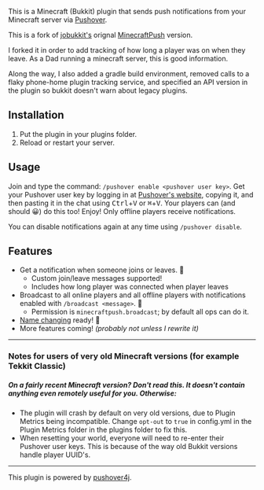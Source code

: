 This is a Minecraft (Bukkit) plugin that sends push notifications from your Minecraft server via [Pushover](http://www.pushover.net/).

This is a fork of [jobukkit's](https://github.com/jobukkit) orignal [MinecraftPush](https://github.com/jobukkit/MinecraftPush) version.

I forked it in order to add tracking of how long a player was on when they leave. As a Dad running a minecraft server,
this is good information.

Along the way, I also added a gradle build environment, removed calls to a flaky phone-home plugin tracking
service, and specified an API version in the plugin so bukkit doesn't warn about legacy plugins.


Installation
-----
1. Put the plugin in your plugins folder.
2. Reload or restart your server.

Usage
----
Join and type the command: `/pushover enable <pushover user key>`. Get your Pushover user key by logging in at [Pushover's website](http://www.pushover.net/), copying it, and then pasting it in the chat using <kbd>Ctrl</kbd>+<kbd>V</kbd> or <kbd>⌘</kbd>+<kbd>V</kbd>. Your players can (and should 😀) do this too! Enjoy! Only offline players receive notifications.

You can disable notifications again at any time using `/pushover disable`.

Features
-----

- Get a notification when someone joins or leaves. 📲
   - Custom join/leave messages supported!
   - Includes how long player was connected when player leaves
- Broadcast to all online players and all offline players with notifications enabled with `/broadcast <message>`. 📢
   - Permission is `minecraftpush.broadcast`; by default all ops can do it.
- [Name changing](https://mojang.com/2014/04/minecraft-1-7-6-pre-release/) ready! 📛
- More features coming! _(probably not unless I rewrite it)_

---------

### Notes for users of very old Minecraft versions (for example Tekkit Classic)
##### On a fairly recent Minecraft version? Don't read this. It doesn't contain anything even remotely useful for you. Otherwise:

- The plugin will crash by default on very old versions, due to Plugin Metrics being incompatible. Change `opt-out` to `true` in config.yml in the Plugin Metrics folder in the plugins folder to fix this.
- When resetting your world, everyone will need to re-enter their Pushover user keys. This is because of the way old Bukkit versions handle player UUID's.

-----

This plugin is powered by [pushover4j](https://github.com/sps/pushover4j).
